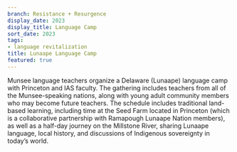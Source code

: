 ```yaml
---
branch: Resistance + Resurgence
display_date: 2023
display_title: Language Camp
sort_date: 2023
tags:
- language revitalization
title: Lunaape Language Camp
featured: true
---
```


Munsee language teachers organize a Delaware (Lunaape) language camp with Princeton and IAS faculty. The gathering includes teachers from all of the Munsee-speaking nations, along with young adult community members who may become future teachers. The schedule includes traditional land-based learning, including time at the Seed Farm located in Princeton (which is a collaborative partnership with Ramapough Lunaape Nation members), as well as a half-day journey on the Millstone River, sharing Lunaape language, local history, and discussions of Indigenous sovereignty in today’s world.